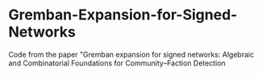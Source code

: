 # Gremban-Expansion-for-Signed-Networks
Code from the paper "Gremban expansion for signed networks: Algebraic and Combinatorial Foundations for Community–Faction Detection
